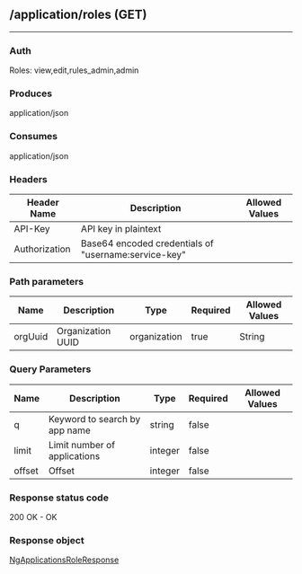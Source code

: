 ## /application/roles (GET)
---
### Auth
Roles: view,edit,rules_admin,admin
### Produces
application/json
### Consumes
application/json
### Headers
| Header Name | Description | Allowed Values |
| ----------- | ----------- | ----------- |
| API-Key | API key in plaintext |  |
| Authorization | Base64 encoded credentials of &quot;username:service-key&quot; |  |
### Path parameters
| Name | Description | Type | Required | Allowed Values |
| ----------- | ----------- | ----------- | ----------- | ----------- |
| orgUuid | Organization UUID | organization | true | String |
### Query Parameters
| Name | Description | Type | Required | Allowed Values |
| ----------- | ----------- | ----------- | ----------- | ----------- |
| q | Keyword to search by app name | string | false |  |
| limit | Limit number of applications | integer | false |  |
| offset | Offset | integer | false |  |
### Response status code
200 OK - OK
### Response object
[NgApplicationsRoleResponse](<../../objects/NgApplicationsRoleResponse.md>)
